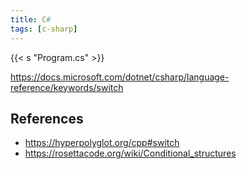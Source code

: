 ```yaml
---
title: C#
tags: [c-sharp]
---
```


{{< s "Program.cs" >}}

<https://docs.microsoft.com/dotnet/csharp/language-reference/keywords/switch>

## References

- <https://hyperpolyglot.org/cpp#switch>
- <https://rosettacode.org/wiki/Conditional_structures>
